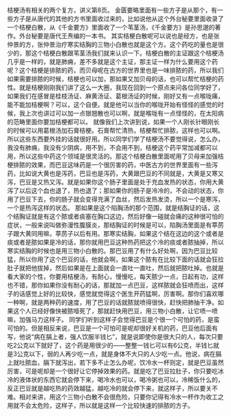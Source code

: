 桔梗汤有相关的两个复方，讲义第8页。
金匮要略里面有一些方子是从那个，有一些方子是从唐代的其他的方书里面收过来的，比如说他从这个外台秘要里面收录了一个桔梗白散，从《千金要方》里面收了一个苇茎汤，《千金要方》是孙思邈的著作。外台秘要是唐代王焘编的一本书。
其实桔梗白散呢可以说也是经方，也是张仲景的方，张仲景治疗寒实结胸的三物小白散也就是这个方。这个药吃的量也是很少的，那这个桔梗白散跟苇茎汤我们就来认识一下。桔梗白散的主证跟这个桔梗汤几乎是一样的，就是肺痈，差不多就是这个主证，那主证一样为什么要用这个药呢？这个桔梗是排脓的药，而贝母呢在古方的世界里也是一味排脓的药，所以我们如果需要排脓的时候，桔梗也可以加，那如果又加贝母的话，也可以帮忙桔梗的药性。就是桔梗刚刚我们讲了这么一大圈，我现在回到一个原点来问各位同学好了，如果我们在感冒是桂枝汤证、麻黄汤证、葛根汤证的时候，刚好又有一点喉咙痛，能不能加桔梗啊？可以，这个自便。就是他可以当你的喉咙开始有怪怪的感觉的时候，我上次也讲过可以加一点银翘散也可以啊，就是喉咙有一点怪怪的，在太阳病的范畴里面你要加桔梗都可以。
就像我们上次讲到说，如果一个人刚长针眼刚长的时候可以用葛根汤加石膏桔梗。石膏帮忙清热，桔梗帮忙排脓，这样也可以啊。所以这些东西要外挂的话就很好用。所以同学们学了桔梗汤不要觉得说，怎么办，我没有肺痈，我没有少阴病，用不到，不会用不到，桔梗这个药平常加减都可以用，所以这些中药这个领域是很灵活的。那这个桔梗白散里面呢用了贝母来加强桔梗排脓的效果，而巴豆这味药是一个很厉害的药，中医古方的世界里面有一些泻药，比如说大黄也是泻药，巴豆也是泻药，大黄跟巴豆的不同就是，大黄是又寒又泻，巴豆是又热又泻。就是如果你这个肠子里面是处于充血发热的状态，你用大黄泻了以后这个血也退了，热也退了；那如果你的肠子是冷冷的，不会动的状态，你用了巴豆下去，你的肠子就会变得充满了血丝，然后发热发烫，所以一个是寒泻，一个是热泻这样的状态。
那如果是这个陷胸汤的那个范围，就是结胸证的话，这个结胸证就是有这个脓或者痰塞在胸口这边，然后好像一碰就会痛的这种很可怕的症状，一般来说叫做弥漫性腹膜炎，那结胸证的时候是可以，陷胸汤里面是有葶苈子跟大黄同用嘛，葶苈子以后有用。那寒实结胸，如果这个结在这边的这个或者是痰或者是脓如果是冷的话，那你就用巴豆这种热药把这个冷的痰或者脓抽掉，所以寒实结胸的时候也是用三物小白散的。那巴豆用了有什么好处啊，因为巴豆比较猛，所以你用了这个巴豆的话，他就会啊，如果这个脓有在比较下面的话就会狂拉肚子就把他拔掉，然后如果是在上面就会一直吐一直吐，然后就把脓吐掉。也就是看大家的个性，你要用桔梗汤，有耐心，慢慢吃，每天脓少一点，日起有功，这样也不错，那你如果你没有耐心的话，那就加一点巴豆，这样脓就会狂喷而出，这样子的话感觉上好的比较快，感觉就觉得这个医生开药猛啊，厉害啊。那你们喜欢哪一种啊，就是两种药的速度，用了巴豆的话就脓就喷得很快，赶快把肺抽干净。如果这个人已经好像快被脓噎死了，那就赶快用巴豆，用三物小白散，让它喷一喷嘛，加强马力这样子。
同学们听到这样子会觉得巴豆是个很一个可怕的药，是蛮可怕的。但是相反来说，巴豆是一个可怕可是呢却很好关机的药，巴豆他后面有写，他说“病在膈上者，强人饮服半钱匕”，就是说即使你是很大只的人，每次只要吃2公克以下就好了，这个药是用很少的——整整一钱匕可以有6公克，半钱匕就是3公克以下，弱的人再少吃一点，就是身体不大只的人少吃一点。他说，病在膈上就吐脓血，膈下就泻出，若下多不止怎么办呢，饮冷水一杯则定，就是巴豆虽然厉害，可是呢却是一个很好让它停掉效果的药。就是吃了巴豆拉肚子，你只要吃冰冷的液体状的东西它就会停下来，喝冷水也可以，喝冷粥也可以，冷稀饭什么的，反正巴豆就是越吃热的药效越猛，越吃冷的就会停下来，就这样子，所以要关不难。相对来讲，用这个三物小白散不会很危险，只要你记得有冷水一杯作为收工之用就不会太危险，这样子，所以就是这样一个比较快速的排脓的方子。
